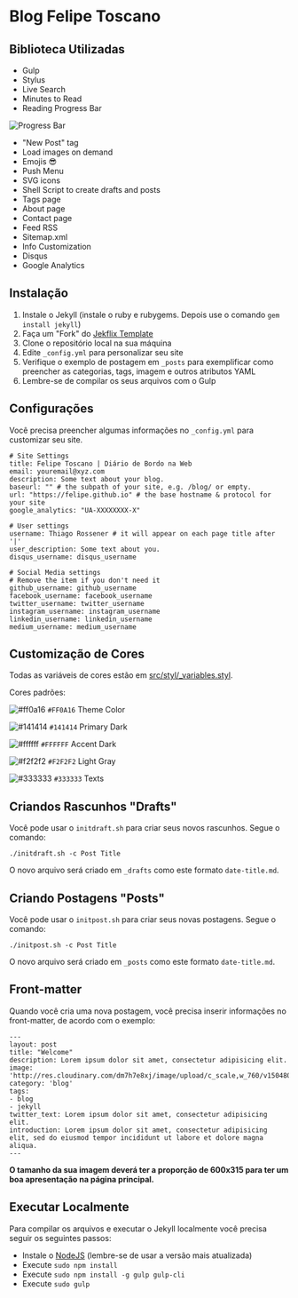 # Blog Felipe Toscano

## Biblioteca Utilizadas

- Gulp
- Stylus
- Live Search
- Minutes to Read
- Reading Progress Bar
 
 ![Progress Bar](http://res.cloudinary.com/dm7h7e8xj/image/upload/v1505357769/jekflix-progress-bar_he7gqf.jpg)
- "New Post" tag
- Load images on demand
- Emojis 😎
- Push Menu
- SVG icons
- Shell Script to create drafts and posts
- Tags page
- About page
- Contact page
- Feed RSS
- Sitemap.xml
- Info Customization
- Disqus
- Google Analytics

## Instalação

1. Instale o Jekyll (instale o ruby e rubygems. Depois use o comando `gem install jekyll`)
1. Faça um "Fork" do [Jekflix Template](https://github.com/thiagorossener/jekflix-template/fork)
1. Clone o repositório local na sua máquina
1. Edite `_config.yml` para personalizar seu site
1. Verifique o exemplo de postagem em `_posts` para exemplificar como preencher as categorias, tags, imagem e outros atributos YAML
1. Lembre-se de compilar os seus arquivos com o Gulp


## Configurações

Você precisa preencher algumas informações no `_config.yml` para customizar seu site.

```
# Site Settings
title: Felipe Toscano | Diário de Bordo na Web
email: youremail@xyz.com
description: Some text about your blog.
baseurl: "" # the subpath of your site, e.g. /blog/ or empty.
url: "https://felipe.github.io" # the base hostname & protocol for your site
google_analytics: "UA-XXXXXXXX-X"

# User settings
username: Thiago Rossener # it will appear on each page title after '|'
user_description: Some text about you.
disqus_username: disqus_username

# Social Media settings
# Remove the item if you don't need it
github_username: github_username
facebook_username: facebook_username
twitter_username: twitter_username
instagram_username: instagram_username
linkedin_username: linkedin_username
medium_username: medium_username
```

## Customização de Cores

Todas as variáveis de cores estão em [src/styl/_variables.styl](src/styl/_variables.styl).

Cores padrões:

![#ff0a16](https://placehold.it/15/ff0a16/000000?text=+) `#FF0A16` Theme Color

![#141414](https://placehold.it/15/141414/000000?text=+) `#141414` Primary Dark

![#ffffff](https://placehold.it/15/ffffff/000000?text=+) `#FFFFFF` Accent Dark

![#f2f2f2](https://placehold.it/15/f2f2f2/000000?text=+) `#F2F2F2` Light Gray

![#333333](https://placehold.it/15/333333/000000?text=+) `#333333` Texts

## Criandos Rascunhos "Drafts"

Você pode usar o `initdraft.sh` para criar seus novos rascunhos. Segue o comando:

```
./initdraft.sh -c Post Title
```

O novo arquivo será criado em `_drafts` como este formato `date-title.md`.

## Criando Postagens "Posts"

Você pode usar o `initpost.sh` para criar seus novas postagens. Segue o comando:

```
./initpost.sh -c Post Title
```

O novo arquivo será criado em `_posts` como este formato `date-title.md`.

## Front-matter 

Quando você cria uma nova postagem, você precisa inserir informações no front-matter, de acordo com o exemplo:

```
---
layout: post
title: "Welcome"
description: Lorem ipsum dolor sit amet, consectetur adipisicing elit.
image: 'http://res.cloudinary.com/dm7h7e8xj/image/upload/c_scale,w_760/v1504807239/morpheus_xdzgg1.jpg'
category: 'blog'
tags:
- blog
- jekyll
twitter_text: Lorem ipsum dolor sit amet, consectetur adipisicing elit.
introduction: Lorem ipsum dolor sit amet, consectetur adipisicing elit, sed do eiusmod tempor incididunt ut labore et dolore magna aliqua.
---
```

**O tamanho da sua imagem deverá ter a proporção de 600x315 para ter um boa apresentação na página principal.**

## Executar Localmente

Para compilar os arquivos e executar o Jekyll localmente você precisa seguir os seguintes passos:

- Instale o [NodeJS](https://nodejs.org/) (lembre-se de usar a versão mais atualizada)
- Execute `sudo npm install`
- Execute `sudo npm install -g gulp gulp-cli`
- Execute `sudo gulp`
